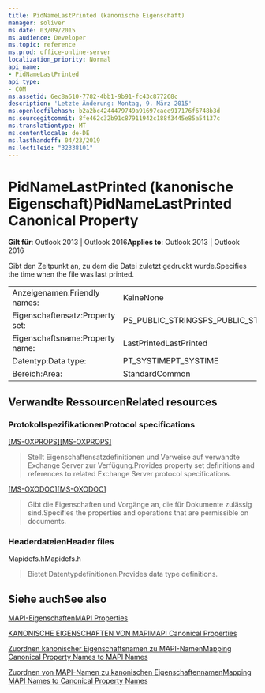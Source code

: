 ```yaml
---
title: PidNameLastPrinted (kanonische Eigenschaft)
manager: soliver
ms.date: 03/09/2015
ms.audience: Developer
ms.topic: reference
ms.prod: office-online-server
localization_priority: Normal
api_name:
- PidNameLastPrinted
api_type:
- COM
ms.assetid: 6ec8a610-7782-4bb1-9b91-fc43c877268c
description: 'Letzte Änderung: Montag, 9. März 2015'
ms.openlocfilehash: b2a2bc4244479749a91697caee917176f6748b3d
ms.sourcegitcommit: 8fe462c32b91c87911942c188f3445e85a54137c
ms.translationtype: MT
ms.contentlocale: de-DE
ms.lasthandoff: 04/23/2019
ms.locfileid: "32338101"
---
```

# <a name="pidnamelastprinted-canonical-property"></a><span data-ttu-id="5f92d-103">PidNameLastPrinted (kanonische Eigenschaft)</span><span class="sxs-lookup"><span data-stu-id="5f92d-103">PidNameLastPrinted Canonical Property</span></span>

  
  
<span data-ttu-id="5f92d-104">**Gilt für**: Outlook 2013 | Outlook 2016</span><span class="sxs-lookup"><span data-stu-id="5f92d-104">**Applies to**: Outlook 2013 | Outlook 2016</span></span> 
  
<span data-ttu-id="5f92d-105">Gibt den Zeitpunkt an, zu dem die Datei zuletzt gedruckt wurde.</span><span class="sxs-lookup"><span data-stu-id="5f92d-105">Specifies the time when the file was last printed.</span></span>
  
|||
|:-----|:-----|
|<span data-ttu-id="5f92d-106">Anzeigenamen:</span><span class="sxs-lookup"><span data-stu-id="5f92d-106">Friendly names:</span></span>  <br/> |<span data-ttu-id="5f92d-107">Keine</span><span class="sxs-lookup"><span data-stu-id="5f92d-107">None</span></span>  <br/> |
|<span data-ttu-id="5f92d-108">Eigenschaftensatz:</span><span class="sxs-lookup"><span data-stu-id="5f92d-108">Property set:</span></span>  <br/> |<span data-ttu-id="5f92d-109">PS_PUBLIC_STRINGS</span><span class="sxs-lookup"><span data-stu-id="5f92d-109">PS_PUBLIC_STRINGS</span></span>  <br/> |
|<span data-ttu-id="5f92d-110">Eigenschaftsname:</span><span class="sxs-lookup"><span data-stu-id="5f92d-110">Property name:</span></span>  <br/> |<span data-ttu-id="5f92d-111">LastPrinted</span><span class="sxs-lookup"><span data-stu-id="5f92d-111">LastPrinted</span></span>  <br/> |
|<span data-ttu-id="5f92d-112">Datentyp:</span><span class="sxs-lookup"><span data-stu-id="5f92d-112">Data type:</span></span>  <br/> |<span data-ttu-id="5f92d-113">PT_SYSTIME</span><span class="sxs-lookup"><span data-stu-id="5f92d-113">PT_SYSTIME</span></span>  <br/> |
|<span data-ttu-id="5f92d-114">Bereich:</span><span class="sxs-lookup"><span data-stu-id="5f92d-114">Area:</span></span>  <br/> |<span data-ttu-id="5f92d-115">Standard</span><span class="sxs-lookup"><span data-stu-id="5f92d-115">Common</span></span>  <br/> |
   
## <a name="related-resources"></a><span data-ttu-id="5f92d-116">Verwandte Ressourcen</span><span class="sxs-lookup"><span data-stu-id="5f92d-116">Related resources</span></span>

### <a name="protocol-specifications"></a><span data-ttu-id="5f92d-117">Protokollspezifikationen</span><span class="sxs-lookup"><span data-stu-id="5f92d-117">Protocol specifications</span></span>

<span data-ttu-id="5f92d-118">[[MS-OXPROPS]](https://msdn.microsoft.com/library/f6ab1613-aefe-447d-a49c-18217230b148%28Office.15%29.aspx)</span><span class="sxs-lookup"><span data-stu-id="5f92d-118">[[MS-OXPROPS]](https://msdn.microsoft.com/library/f6ab1613-aefe-447d-a49c-18217230b148%28Office.15%29.aspx)</span></span>
  
> <span data-ttu-id="5f92d-119">Stellt Eigenschaftensatzdefinitionen und Verweise auf verwandte Exchange Server zur Verfügung.</span><span class="sxs-lookup"><span data-stu-id="5f92d-119">Provides property set definitions and references to related Exchange Server protocol specifications.</span></span>
    
<span data-ttu-id="5f92d-120">[[MS-OXODOC]](https://msdn.microsoft.com/library/103007c8-5066-4bed-84e3-4465907af098%28Office.15%29.aspx)</span><span class="sxs-lookup"><span data-stu-id="5f92d-120">[[MS-OXODOC]](https://msdn.microsoft.com/library/103007c8-5066-4bed-84e3-4465907af098%28Office.15%29.aspx)</span></span>
  
> <span data-ttu-id="5f92d-121">Gibt die Eigenschaften und Vorgänge an, die für Dokumente zulässig sind.</span><span class="sxs-lookup"><span data-stu-id="5f92d-121">Specifies the properties and operations that are permissible on documents.</span></span>
    
### <a name="header-files"></a><span data-ttu-id="5f92d-122">Headerdateien</span><span class="sxs-lookup"><span data-stu-id="5f92d-122">Header files</span></span>

<span data-ttu-id="5f92d-123">Mapidefs.h</span><span class="sxs-lookup"><span data-stu-id="5f92d-123">Mapidefs.h</span></span>
  
> <span data-ttu-id="5f92d-124">Bietet Datentypdefinitionen.</span><span class="sxs-lookup"><span data-stu-id="5f92d-124">Provides data type definitions.</span></span>
    
## <a name="see-also"></a><span data-ttu-id="5f92d-125">Siehe auch</span><span class="sxs-lookup"><span data-stu-id="5f92d-125">See also</span></span>



[<span data-ttu-id="5f92d-126">MAPI-Eigenschaften</span><span class="sxs-lookup"><span data-stu-id="5f92d-126">MAPI Properties</span></span>](mapi-properties.md)
  
[<span data-ttu-id="5f92d-127">KANONISCHE EIGENSCHAFTEN VON MAPI</span><span class="sxs-lookup"><span data-stu-id="5f92d-127">MAPI Canonical Properties</span></span>](mapi-canonical-properties.md)
  
[<span data-ttu-id="5f92d-128">Zuordnen kanonischer Eigenschaftsnamen zu MAPI-Namen</span><span class="sxs-lookup"><span data-stu-id="5f92d-128">Mapping Canonical Property Names to MAPI Names</span></span>](mapping-canonical-property-names-to-mapi-names.md)
  
[<span data-ttu-id="5f92d-129">Zuordnen von MAPI-Namen zu kanonischen Eigenschaftennamen</span><span class="sxs-lookup"><span data-stu-id="5f92d-129">Mapping MAPI Names to Canonical Property Names</span></span>](mapping-mapi-names-to-canonical-property-names.md)

